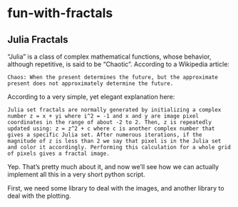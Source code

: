 # fun-with-fractals
## Julia Fractals

“Julia” is a class of complex mathematical functions, whose behavior, although repetitive, is said to be “Chaotic”. According to a Wikipedia article:

    Chaos: When the present determines the future, but the approximate present does not approximately determine the future.

According to a very simple, yet elegant explanation here:

    Julia set fractals are normally generated by initializing a complex number z = x + yi where i^2 = -1 and x and y are image pixel coordinates in the range of about -2 to 2. Then, z is repeatedly updated using: z = z^2 + c where c is another complex number that gives a specific Julia set. After numerous iterations, if the magnitude of z is less than 2 we say that pixel is in the Julia set and color it accordingly. Performing this calculation for a whole grid of pixels gives a fractal image.

Yep. That’s pretty much about it, and now we’ll see how we can actually implement all this in a very short python script.

First, we need some library to deal with the images, and another library to deal with the plotting.
